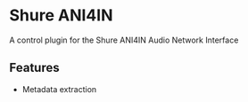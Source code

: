 # Shure ANI4IN

A control plugin for the Shure ANI4IN Audio Network Interface

## Features

- Metadata extraction
